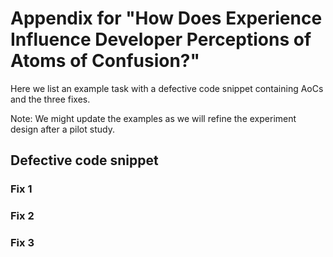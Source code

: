 # Appendix for "How Does Experience Influence Developer Perceptions of Atoms of Confusion?"

Here we list an example task with a defective code snippet containing AoCs and the three fixes.

Note: We might update the examples as we will refine the experiment design after a pilot study.

## Defective code snippet

### Fix 1

### Fix 2

### Fix 3
